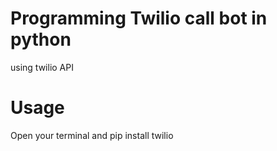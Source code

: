 # Programming Twilio call bot in python 

using twilio API

# Usage

Open your terminal and pip install twilio
